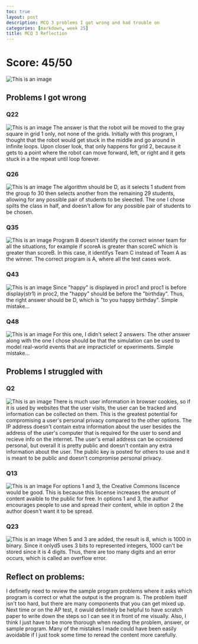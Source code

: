 ```yaml
---
toc: true
layout: post
description: MCQ 3 problems I got wrong and had trouble on
categories: [markdown, week 25]
title: MCQ 3 Reflection
---
```

# Score: 45/50
![This is an image](https://github.com/aliyatang/Aliya/blob/master/images/2023-03-06-score.png?raw=true)

## Problems I got wrong
### Q22
![This is an image](https://github.com/aliyatang/Aliya/blob/master/images/2023-03-06-q22.png?raw=true)
The answer is that the robot will be moved to the gray square in grid 1 only, not none of the grids. Initially with this program, I thought that the robot would get stuck in the middle and go around in infinite loops. Upon closer look, that only happens for grid 2, because it gets to a point where the robot can move forward, left, or right and it gets stuck in a the repeat until loop forever. 

### Q26
![This is an image](https://github.com/aliyatang/Aliya/blob/master/images/2023-03-06-q26.png?raw=true)
The algorithm should be D, as it selects 1 student from the group fo 30 then selects another from the remaining 29 students, allowing for any possible pair of students to be sleected. The one I chose spilts the class in half, and doesn't allow for any possible pair of students to be chosen. 

### Q35
![This is an image](https://github.com/aliyatang/Aliya/blob/master/images/2023-03-06-q35.png?raw=true)
Program B doesn't identify the correct winner team for all the situations, for example if scoreA is greater than scoreC which is greater than scoreB. In this case, it identifys Team C instead of Team A as the winner. The correct program is A, where all the test cases work.

### Q43
![This is an image](https://github.com/aliyatang/Aliya/blob/master/images/2023-03-06-q43.png?raw=true)
Since "happy" is displayed in proc1 and proc1 is before display(str1) in proc2, the "happy" should be before the "birthday". Thus, the right answer should be D, which is "to you happy birthday". Simple mistake...

### Q48
![This is an image](https://github.com/aliyatang/Aliya/blob/master/images/2023-03-06-q48.png?raw=true)
For this one, I didn't select 2 answers. The other answer along with the one I chose should be that the simulation can be used to model real-world events that are impracticlef or epxeriments. Simple mistake...

## Problems I struggled with
### Q2 
![This is an image](https://github.com/aliyatang/Aliya/blob/master/images/2023-03-06-q2.png?raw=true)
There is much user information in browser cookies, so if it is used by websites that the user visits, the user can be tracked and information can be collected on them. This is the greatest potential for compromising a user's personal privacy compared to the other options. The IP address doesn't contain extra information about the user besides the address of the user's computer that is required for the user to send and recieve info on the internet. The user's email address can be ocnsidered personal, but overall it is pretty public and doesn't contain any extra information about the user. The public key is posted for others to use and it is meant to be public and doesn't compromise personal privacy. 

### Q13
![This is an image](https://github.com/aliyatang/Aliya/blob/master/images/2023-03-06-q13.png?raw=true)
For options 1 and 3, the Creative Commons liscence would be good. This is because this liscense increases the amount of content avaible to the public for free. In options 1 and 3, the author encourages people to use and spread their content, while in option 2 the author doesn't want it to be spread.

### Q23
![This is an image](https://github.com/aliyatang/Aliya/blob/master/images/2023-03-06-q23.png?raw=true)
When 5 and 3 are added, the result is 8, which is 1000 in binary. Since it onlyd5 uses 3 bits to represented integers, 1000 can't be stored since it is 4 digits. Thus, there are too many digits and an error occurs, which is called an overflow error.

## Reflect on problems:
I definetly need to review the sample program problems where it asks which program is correct or what the output is the program is. The problem itself isn't too hard, but there are many components that you can get mixed up. Next time or on the AP test, it owuld definitely be helpful to have scratch paper to write down the steps so I can see it in front of me visually. Also, I think I just have to be more thorough when reading the problem, answer, or sample program. Many of the mistakes I made could have been easily avoidable if I just took some time to reread the content more carefully. 